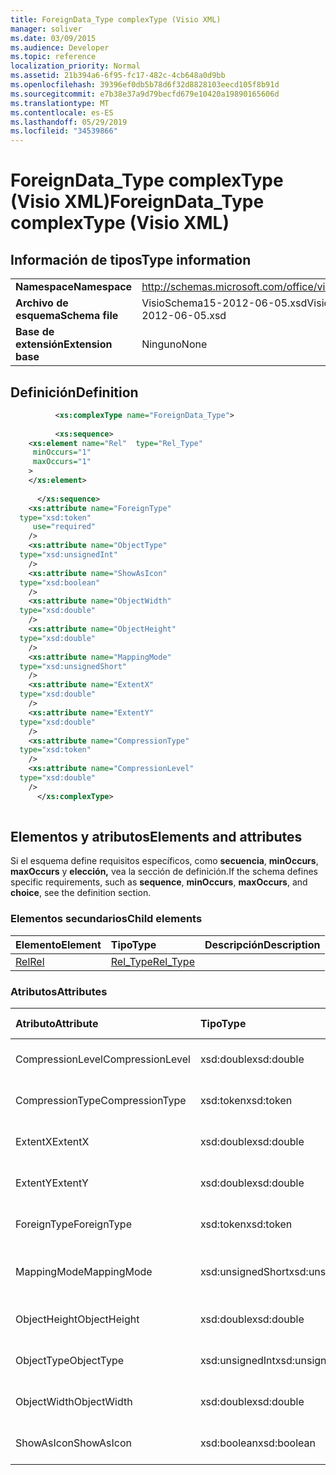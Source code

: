 ```yaml
---
title: ForeignData_Type complexType (Visio XML)
manager: soliver
ms.date: 03/09/2015
ms.audience: Developer
ms.topic: reference
localization_priority: Normal
ms.assetid: 21b394a6-6f95-fc17-482c-4cb648a0d9bb
ms.openlocfilehash: 39396ef0db5b78d6f32d8828103eecd105f8b91d
ms.sourcegitcommit: e7b38e37a9d79becfd679e10420a19890165606d
ms.translationtype: MT
ms.contentlocale: es-ES
ms.lasthandoff: 05/29/2019
ms.locfileid: "34539866"
---
```

# <a name="foreigndata_type-complextype-visio-xml"></a><span data-ttu-id="d5afe-102">ForeignData_Type complexType (Visio XML)</span><span class="sxs-lookup"><span data-stu-id="d5afe-102">ForeignData_Type complexType (Visio XML)</span></span>

## <a name="type-information"></a><span data-ttu-id="d5afe-103">Información de tipos</span><span class="sxs-lookup"><span data-stu-id="d5afe-103">Type information</span></span>

|||
|:-----|:-----|
|<span data-ttu-id="d5afe-104">**Namespace**</span><span class="sxs-lookup"><span data-stu-id="d5afe-104">**Namespace**</span></span> <br/> |http://schemas.microsoft.com/office/visio/2011/1/core  <br/> |
|<span data-ttu-id="d5afe-105">**Archivo de esquema**</span><span class="sxs-lookup"><span data-stu-id="d5afe-105">**Schema file**</span></span> <br/> |<span data-ttu-id="d5afe-106">VisioSchema15-2012-06-05.xsd</span><span class="sxs-lookup"><span data-stu-id="d5afe-106">VisioSchema15-2012-06-05.xsd</span></span>  <br/> |
|<span data-ttu-id="d5afe-107">**Base de extensión**</span><span class="sxs-lookup"><span data-stu-id="d5afe-107">**Extension base**</span></span> <br/> |<span data-ttu-id="d5afe-108">Ninguno</span><span class="sxs-lookup"><span data-stu-id="d5afe-108">None</span></span>  <br/> |
   
## <a name="definition"></a><span data-ttu-id="d5afe-109">Definición</span><span class="sxs-lookup"><span data-stu-id="d5afe-109">Definition</span></span>

```XML
          <xs:complexType name="ForeignData_Type">
          
          <xs:sequence>
    <xs:element name="Rel"  type="Rel_Type"
     minOccurs="1"
     maxOccurs="1"
    >
    </xs:element>
    
      </xs:sequence>
    <xs:attribute name="ForeignType"
  type="xsd:token"
     use="required"
    />
    <xs:attribute name="ObjectType"
  type="xsd:unsignedInt"
    />
    <xs:attribute name="ShowAsIcon"
  type="xsd:boolean"
    />
    <xs:attribute name="ObjectWidth"
  type="xsd:double"
    />
    <xs:attribute name="ObjectHeight"
  type="xsd:double"
    />
    <xs:attribute name="MappingMode"
  type="xsd:unsignedShort"
    />
    <xs:attribute name="ExtentX"
  type="xsd:double"
    />
    <xs:attribute name="ExtentY"
  type="xsd:double"
    />
    <xs:attribute name="CompressionType"
  type="xsd:token"
    />
    <xs:attribute name="CompressionLevel"
  type="xsd:double"
    />
      </xs:complexType>
      
```

## <a name="elements-and-attributes"></a><span data-ttu-id="d5afe-110">Elementos y atributos</span><span class="sxs-lookup"><span data-stu-id="d5afe-110">Elements and attributes</span></span>

<span data-ttu-id="d5afe-111">Si el esquema define requisitos específicos, como **secuencia**, **minOccurs**, **maxOccurs** y **elección,** vea la sección de definición.</span><span class="sxs-lookup"><span data-stu-id="d5afe-111">If the schema defines specific requirements, such as **sequence**, **minOccurs**, **maxOccurs**, and **choice**, see the definition section.</span></span> 
  
### <a name="child-elements"></a><span data-ttu-id="d5afe-112">Elementos secundarios</span><span class="sxs-lookup"><span data-stu-id="d5afe-112">Child elements</span></span>

|<span data-ttu-id="d5afe-113">**Elemento**</span><span class="sxs-lookup"><span data-stu-id="d5afe-113">**Element**</span></span>|<span data-ttu-id="d5afe-114">**Tipo**</span><span class="sxs-lookup"><span data-stu-id="d5afe-114">**Type**</span></span>|<span data-ttu-id="d5afe-115">**Descripción**</span><span class="sxs-lookup"><span data-stu-id="d5afe-115">**Description**</span></span>|
|:-----|:-----|:-----|
|[<span data-ttu-id="d5afe-116">Rel</span><span class="sxs-lookup"><span data-stu-id="d5afe-116">Rel</span></span>](rel-element-foreigndata_type-complextypevisio-xml.md) <br/> |[<span data-ttu-id="d5afe-117">Rel_Type</span><span class="sxs-lookup"><span data-stu-id="d5afe-117">Rel_Type</span></span>](rel_type-complextypevisio-xml.md) <br/> ||
   
### <a name="attributes"></a><span data-ttu-id="d5afe-118">Atributos</span><span class="sxs-lookup"><span data-stu-id="d5afe-118">Attributes</span></span>

|<span data-ttu-id="d5afe-119">**Atributo**</span><span class="sxs-lookup"><span data-stu-id="d5afe-119">**Attribute**</span></span>|<span data-ttu-id="d5afe-120">**Tipo**</span><span class="sxs-lookup"><span data-stu-id="d5afe-120">**Type**</span></span>|<span data-ttu-id="d5afe-121">**Obligatorio**</span><span class="sxs-lookup"><span data-stu-id="d5afe-121">**Required**</span></span>|<span data-ttu-id="d5afe-122">**Descripción**</span><span class="sxs-lookup"><span data-stu-id="d5afe-122">**Description**</span></span>|<span data-ttu-id="d5afe-123">**Posibles valores**</span><span class="sxs-lookup"><span data-stu-id="d5afe-123">**Possible values**</span></span>|
|:-----|:-----|:-----|:-----|:-----|
|<span data-ttu-id="d5afe-124">CompressionLevel</span><span class="sxs-lookup"><span data-stu-id="d5afe-124">CompressionLevel</span></span>  <br/> |<span data-ttu-id="d5afe-125">xsd:double</span><span class="sxs-lookup"><span data-stu-id="d5afe-125">xsd:double</span></span>  <br/> |<span data-ttu-id="d5afe-126">opcional</span><span class="sxs-lookup"><span data-stu-id="d5afe-126">optional</span></span>  <br/> ||<span data-ttu-id="d5afe-127">Valores del tipo xsd:double.</span><span class="sxs-lookup"><span data-stu-id="d5afe-127">Values of the xsd:double type.</span></span>  <br/> |
|<span data-ttu-id="d5afe-128">CompressionType</span><span class="sxs-lookup"><span data-stu-id="d5afe-128">CompressionType</span></span>  <br/> |<span data-ttu-id="d5afe-129">xsd:token</span><span class="sxs-lookup"><span data-stu-id="d5afe-129">xsd:token</span></span>  <br/> |<span data-ttu-id="d5afe-130">opcional</span><span class="sxs-lookup"><span data-stu-id="d5afe-130">optional</span></span>  <br/> ||<span data-ttu-id="d5afe-131">Valores del tipo xsd:token.</span><span class="sxs-lookup"><span data-stu-id="d5afe-131">Values of the xsd:token type.</span></span>  <br/> |
|<span data-ttu-id="d5afe-132">ExtentX</span><span class="sxs-lookup"><span data-stu-id="d5afe-132">ExtentX</span></span>  <br/> |<span data-ttu-id="d5afe-133">xsd:double</span><span class="sxs-lookup"><span data-stu-id="d5afe-133">xsd:double</span></span>  <br/> |<span data-ttu-id="d5afe-134">opcional</span><span class="sxs-lookup"><span data-stu-id="d5afe-134">optional</span></span>  <br/> ||<span data-ttu-id="d5afe-135">Valores del tipo xsd:double.</span><span class="sxs-lookup"><span data-stu-id="d5afe-135">Values of the xsd:double type.</span></span>  <br/> |
|<span data-ttu-id="d5afe-136">ExtentY</span><span class="sxs-lookup"><span data-stu-id="d5afe-136">ExtentY</span></span>  <br/> |<span data-ttu-id="d5afe-137">xsd:double</span><span class="sxs-lookup"><span data-stu-id="d5afe-137">xsd:double</span></span>  <br/> |<span data-ttu-id="d5afe-138">opcional</span><span class="sxs-lookup"><span data-stu-id="d5afe-138">optional</span></span>  <br/> ||<span data-ttu-id="d5afe-139">Valores del tipo xsd:double.</span><span class="sxs-lookup"><span data-stu-id="d5afe-139">Values of the xsd:double type.</span></span>  <br/> |
|<span data-ttu-id="d5afe-140">ForeignType</span><span class="sxs-lookup"><span data-stu-id="d5afe-140">ForeignType</span></span>  <br/> |<span data-ttu-id="d5afe-141">xsd:token</span><span class="sxs-lookup"><span data-stu-id="d5afe-141">xsd:token</span></span>  <br/> |<span data-ttu-id="d5afe-142">necesario</span><span class="sxs-lookup"><span data-stu-id="d5afe-142">required</span></span>  <br/> ||<span data-ttu-id="d5afe-143">Valores del tipo xsd:token.</span><span class="sxs-lookup"><span data-stu-id="d5afe-143">Values of the xsd:token type.</span></span>  <br/> |
|<span data-ttu-id="d5afe-144">MappingMode</span><span class="sxs-lookup"><span data-stu-id="d5afe-144">MappingMode</span></span>  <br/> |<span data-ttu-id="d5afe-145">xsd:unsignedShort</span><span class="sxs-lookup"><span data-stu-id="d5afe-145">xsd:unsignedShort</span></span>  <br/> |<span data-ttu-id="d5afe-146">opcional</span><span class="sxs-lookup"><span data-stu-id="d5afe-146">optional</span></span>  <br/> ||<span data-ttu-id="d5afe-147">Valores del tipo xsd:unsignedShort.</span><span class="sxs-lookup"><span data-stu-id="d5afe-147">Values of the xsd:unsignedShort type.</span></span>  <br/> |
|<span data-ttu-id="d5afe-148">ObjectHeight</span><span class="sxs-lookup"><span data-stu-id="d5afe-148">ObjectHeight</span></span>  <br/> |<span data-ttu-id="d5afe-149">xsd:double</span><span class="sxs-lookup"><span data-stu-id="d5afe-149">xsd:double</span></span>  <br/> |<span data-ttu-id="d5afe-150">opcional</span><span class="sxs-lookup"><span data-stu-id="d5afe-150">optional</span></span>  <br/> ||<span data-ttu-id="d5afe-151">Valores del tipo xsd:double.</span><span class="sxs-lookup"><span data-stu-id="d5afe-151">Values of the xsd:double type.</span></span>  <br/> |
|<span data-ttu-id="d5afe-152">ObjectType</span><span class="sxs-lookup"><span data-stu-id="d5afe-152">ObjectType</span></span>  <br/> |<span data-ttu-id="d5afe-153">xsd:unsignedInt</span><span class="sxs-lookup"><span data-stu-id="d5afe-153">xsd:unsignedInt</span></span>  <br/> |<span data-ttu-id="d5afe-154">opcional</span><span class="sxs-lookup"><span data-stu-id="d5afe-154">optional</span></span>  <br/> ||<span data-ttu-id="d5afe-155">Valores del tipo xsd:unsignedInt.</span><span class="sxs-lookup"><span data-stu-id="d5afe-155">Values of the xsd:unsignedInt type.</span></span>  <br/> |
|<span data-ttu-id="d5afe-156">ObjectWidth</span><span class="sxs-lookup"><span data-stu-id="d5afe-156">ObjectWidth</span></span>  <br/> |<span data-ttu-id="d5afe-157">xsd:double</span><span class="sxs-lookup"><span data-stu-id="d5afe-157">xsd:double</span></span>  <br/> |<span data-ttu-id="d5afe-158">opcional</span><span class="sxs-lookup"><span data-stu-id="d5afe-158">optional</span></span>  <br/> ||<span data-ttu-id="d5afe-159">Valores del tipo xsd:double.</span><span class="sxs-lookup"><span data-stu-id="d5afe-159">Values of the xsd:double type.</span></span>  <br/> |
|<span data-ttu-id="d5afe-160">ShowAsIcon</span><span class="sxs-lookup"><span data-stu-id="d5afe-160">ShowAsIcon</span></span>  <br/> |<span data-ttu-id="d5afe-161">xsd:boolean</span><span class="sxs-lookup"><span data-stu-id="d5afe-161">xsd:boolean</span></span>  <br/> |<span data-ttu-id="d5afe-162">opcional</span><span class="sxs-lookup"><span data-stu-id="d5afe-162">optional</span></span>  <br/> ||<span data-ttu-id="d5afe-163">Valores del tipo xsd:boolean.</span><span class="sxs-lookup"><span data-stu-id="d5afe-163">Values of the xsd:boolean type.</span></span>  <br/> |
   


